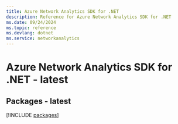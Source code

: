 ```yaml
---
title: Azure Network Analytics SDK for .NET
description: Reference for Azure Network Analytics SDK for .NET
ms.date: 09/24/2024
ms.topic: reference
ms.devlang: dotnet
ms.service: networkanalytics
---
```

# Azure Network Analytics SDK for .NET - latest
## Packages - latest
[!INCLUDE [packages](network-analytics-index.md)]